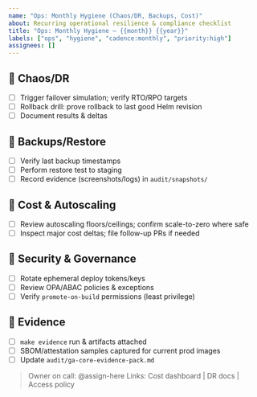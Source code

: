 ```yaml
---
name: "Ops: Monthly Hygiene (Chaos/DR, Backups, Cost)"
about: Recurring operational resilience & compliance checklist
title: "Ops: Monthly Hygiene — {{month}} {{year}}"
labels: ["ops", "hygiene", "cadence:monthly", "priority:high"]
assignees: []
---
```


## 🧪 Chaos/DR
- [ ] Trigger failover simulation; verify RTO/RPO targets
- [ ] Rollback drill: prove rollback to last good Helm revision
- [ ] Document results & deltas

## 🔄 Backups/Restore
- [ ] Verify last backup timestamps
- [ ] Perform restore test to staging
- [ ] Record evidence (screenshots/logs) in `audit/snapshots/`

## 💸 Cost & Autoscaling
- [ ] Review autoscaling floors/ceilings; confirm scale-to-zero where safe
- [ ] Inspect major cost deltas; file follow-up PRs if needed

## 🔐 Security & Governance
- [ ] Rotate ephemeral deploy tokens/keys
- [ ] Review OPA/ABAC policies & exceptions
- [ ] Verify `promote-on-build` permissions (least privilege)

## 📜 Evidence
- [ ] `make evidence` run & artifacts attached
- [ ] SBOM/attestation samples captured for current prod images
- [ ] Update `audit/ga-core-evidence-pack.md`

> Owner on call: @assign-here
> Links: Cost dashboard | DR docs | Access policy
